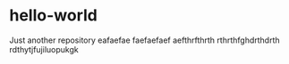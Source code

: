 # hello-world
Just another repository
eafaefae
faefaefaef
aefthrfthrth
rthrthfghdrthdrth
rdthytjfujiluopukgk

